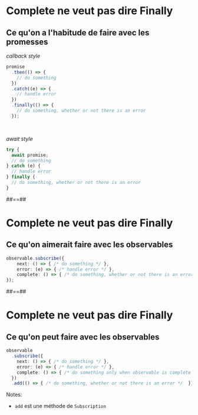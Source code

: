 # Complete ne veut pas dire Finally

## Ce qu'on a l'habitude de faire avec les promesses

_callback style_

```typescript
promise
  .then(() => {
    // do something
  })
  .catch((e) => {
    // handle error
  })
  .finally(() => {
    // do something, whether or not there is an error
  });
```

<br/>

_await style_

```typescript
try {
  await promise;
  // do something
} catch (e) {
  // handle error
} finally {
  // do something, whether or not there is an error
}
```

##==##

<!-- .slide: class="with-code max-height" -->

# Complete ne veut pas dire Finally

## Ce qu'on aimerait faire avec les observables

<!-- prettier-ignore-start -->
```typescript
observable.subscribe({
    next: () => { /* do something */ },
    error: (e) => { /* handle error */ },
    complete: () => { /* do something, whether or not there is an error */ },
});
```
<!-- prettier-ignore-end -->

<!-- .element: class="big-code block" -->

##==##

<!-- .slide: class="with-code max-height" -->

# Complete ne veut pas dire Finally

## Ce qu'on peut faire avec les observables

<!-- prettier-ignore-start -->
```typescript [7]
observable
  .subscribe({
    next: () => { /* do something */ },
    error: (e) => { /* handle error */ },
    complete: () => { /* do something only when observable is complete */ },
  })
  .add(() => { /* do something, whether or not there is an error */  });
```
<!-- prettier-ignore-end -->

<!-- .element: class="big-code block" -->

Notes:
- `add` est une méthode de `Subscription`
